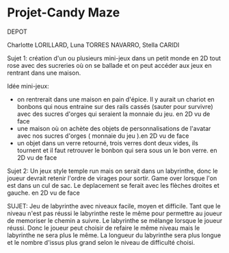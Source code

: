 # Projet-Candy Maze
DEPOT

Charlotte LORILLARD, Luna TORRES NAVARRO, Stella CARIDI


Sujet 1: création d'un ou plusieurs mini-jeux dans un petit monde en 2D tout rose avec des sucreries où on se ballade et on peut accéder aux jeux en  rentrant dans une maison. 

Idée mini-jeux:
  - on rentrerait dans une maison en pain d'épice. Il y aurait un chariot en bonbons qui nous entraine sur des rails cassés (sauter pour survivre) avec des sucres d'orges qui seraient la monnaie du jeu. en 2D vu de face
  - une maison où on achète des objets de personnalisations de l'avatar avec nos sucres d'orges ( monnaie du jeu ).en 2D vu de face
  - un objet dans un verre retourné, trois verres dont deux vides, ils tournent et il faut retrouver le bonbon qui sera sous un le bon verre. en 2D vu de face


Sujet 2: Un jeux style temple run mais on serait dans un labyrinthe, donc le joueur devrait retenir l'ordre de virages pour sortir. Game over lorsque l'on est dans un cul de sac. Le deplacement se ferait avec les flèches droites et gauche. en 2D vu de face
  
  
  SUJET:
  Jeu de labyrinthe avec niveaux facile, moyen et difficile.
  Tant que le niveau n'est pas réussi le labyrinthe reste le même pour permettre au joueur de memoriser le chemin a suivre. Le labyrinthe se mélange lorsque le joueur réussi.
  Donc le joueur peut choisir de refaire le même niveau mais le labyrinthe ne sera plus le même. La longueur du labyrinthe sera plus longue et le nombre d'issus plus grand selon le niveau de difficulté choisi.
